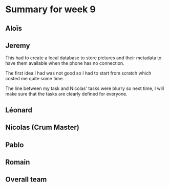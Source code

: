 # Summary for week 9


## Aloïs 


## Jeremy

This had to create a local database to store pictures and their metadata to have them available when the phone has no connection.

The first idea I had was not good so I had to start from scratch which costed me quite some time.

The line between my task and Nicolas' tasks were blurry so next time, I will make sure that the tasks are clearly defined for everyone.

## Léonard 


## Nicolas (Crum Master)


## Pablo 


## Romain 


## Overall team

